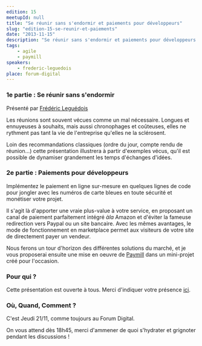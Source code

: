 ```yaml
---
edition: 15
meetupId: null
title: "Se réunir sans s'endormir et paiements pour développeurs"
slug: "edition-15-se-reunir-et-paiements"
date: "2013-11-15"
description: "Se réunir sans s'endormir et paiements pour développeurs avec Paymill."
tags:
    - agile
    - paymill
speakers:
    - frederic-leguedois
place: forum-digital
---
```


### 1e partie : Se réunir sans s'endormir

Présenté par [Frédéric Leguédois](http://twitter.com/f_leguedois)

Les réunions sont souvent vécues comme un mal nécessaire. Longues et ennuyeuses à souhaits, mais
aussi chronophages et coûteuses, elles ne rythment pas tant la vie de l'entreprise qu'elles ne la
sclérosent.

Loin des recommandations classiques (ordre du jour, compte rendu de réunion...) cette présentation
illustrera à partir d'exemples vécus, qu'il est possible de dynamiser grandement les temps
d'échanges d'idées.

### 2e partie : Paiements pour développeurs

Implémentez le paiement en ligne sur-mesure en quelques lignes de code pour jongler avec les numéros
de carte bleues en toute sécurité et monétiser votre projet.

Il s'agit là d'apporter une vraie plus-value à votre service, en proposant un canal de paiement
parfaitement intégré _àla_ Amazon et d'éviter la fameuse redirection vers Paypal ou un site
bancaire. Avec les mêmes avantages, le mode de fonctionnement en marketplace permet aux visiteurs de
votre site de directement payer un vendeur.

Nous ferons un tour d'horizon des différentes solutions du marché, et je vous proposerai ensuite une
mise en oeuvre de [Paymill](http://paymill.com) dans un mini-projet créé pour l'occasion.

### Pour qui ?

Cette présentation est ouverte à tous. Merci d'indiquer votre présence
[ici](https://docs.google.com/forms/d/1tvKL-H9H5IH6E87gJTdmlDDOW6M5Ut6FsrBdSIXa9q0/viewform).

### Où, Quand, Comment ?

C'est Jeudi 21/11, comme toujours au Forum Digital.

On vous attend dès 18h45, merci d'ammener de quoi s'hydrater et grignoter pendant les discussions !
